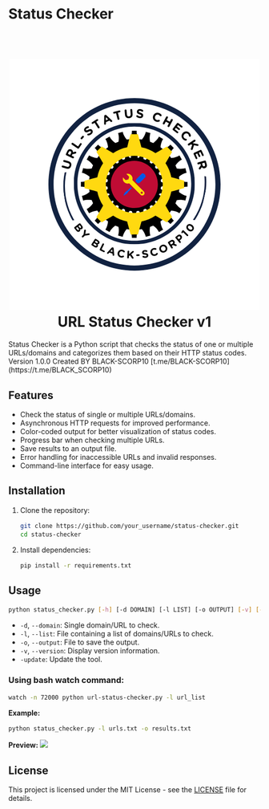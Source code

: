 # Status Checker
<h1 align="center">
  <br>
  <a href=" https://github.com/BLACK-SCORP10/Email-Vulnerablity-Checker.git"><img src="img/url-status-checker-logo.png"></a>
  <br>
  URL Status Checker v1
  <br>
</h1>
Status Checker is a Python script that checks the status of one or multiple URLs/domains and categorizes them based on their HTTP status codes.
Version 1.0.0
Created BY BLACK-SCORP10
[t.me/BLACK-SCORP10](https://t.me/BLACK_SCORP10)

## Features

- Check the status of single or multiple URLs/domains.
- Asynchronous HTTP requests for improved performance.
- Color-coded output for better visualization of status codes.
- Progress bar when checking multiple URLs.
- Save results to an output file.
- Error handling for inaccessible URLs and invalid responses.
- Command-line interface for easy usage.

## Installation

1. Clone the repository:

   ```bash
   git clone https://github.com/your_username/status-checker.git
   cd status-checker
   ```

2. Install dependencies:

   ```bash
   pip install -r requirements.txt
   ```

## Usage

```bash
python status_checker.py [-h] [-d DOMAIN] [-l LIST] [-o OUTPUT] [-v] [-update]
```

- `-d`, `--domain`: Single domain/URL to check.
- `-l`, `--list`: File containing a list of domains/URLs to check.
- `-o`, `--output`: File to save the output.
- `-v`, `--version`: Display version information.
- `-update`: Update the tool.

### Using bash watch command:
```bash
watch -n 72000 python url-status-checker.py -l url_list
```

**Example:**

```bash
python status_checker.py -l urls.txt -o results.txt
```
 **Preview:**
 <a href=" https://github.com/BLACK-SCORP10/Email-Vulnerablity-Checker.git"><img src="img/demo.png"></a>

## License

This project is licensed under the MIT License - see the [LICENSE](LICENSE) file for details.
